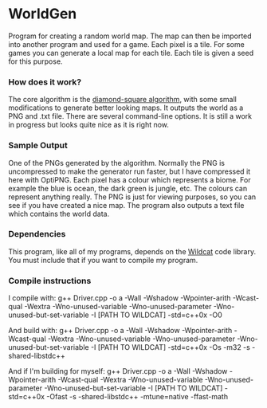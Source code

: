# WorldGen
Program for creating a random world map. The map can then be imported into another program and used for a game. Each pixel is a tile. For some games you can generate a local map for each tile. Each tile is given a seed for this purpose.

### How does it work?

The core algorithm is the [diamond-square algorithm](https://en.wikipedia.org/wiki/Diamond-square_algorithm), with some small modifications to generate better looking maps. It outputs the world as a PNG and .txt file. There are several command-line options. It is still a work in progress but looks quite nice as it is right now. 

### Sample Output

One of the PNGs generated by the algorithm. Normally the PNG is uncompressed to make the generator run faster, but I have compressed it here with OptiPNG. Each pixel has a colour which represents a biome. For example the blue is ocean, the dark green is jungle, etc. The colours can represent anything really. The PNG is just for viewing purposes, so you can see if you have created a nice map. The program also outputs a text file which contains the world data.

### Dependencies

This program, like all of my programs, depends on the [Wildcat](https://github.com/RyanBabij/Wildcat) code library. You must include that if you want to compile my program.

### Compile instructions

I compile with:
g++ Driver.cpp -o a -Wall -Wshadow -Wpointer-arith -Wcast-qual -Wextra -Wno-unused-variable -Wno-unused-parameter -Wno-unused-but-set-variable -I [PATH TO WILDCAT] -std=c++0x -O0

And build with:
g++ Driver.cpp -o a -Wall -Wshadow -Wpointer-arith -Wcast-qual -Wextra -Wno-unused-variable -Wno-unused-parameter -Wno-unused-but-set-variable -I [PATH TO WILDCAT] -std=c++0x -Os -m32 -s -shared-libstdc++

And if I'm building for myself:
g++ Driver.cpp -o a -Wall -Wshadow -Wpointer-arith -Wcast-qual -Wextra -Wno-unused-variable -Wno-unused-parameter -Wno-unused-but-set-variable -I [PATH TO WILDCAT] -std=c++0x -Ofast -s -shared-libstdc++ -mtune=native -ffast-math
